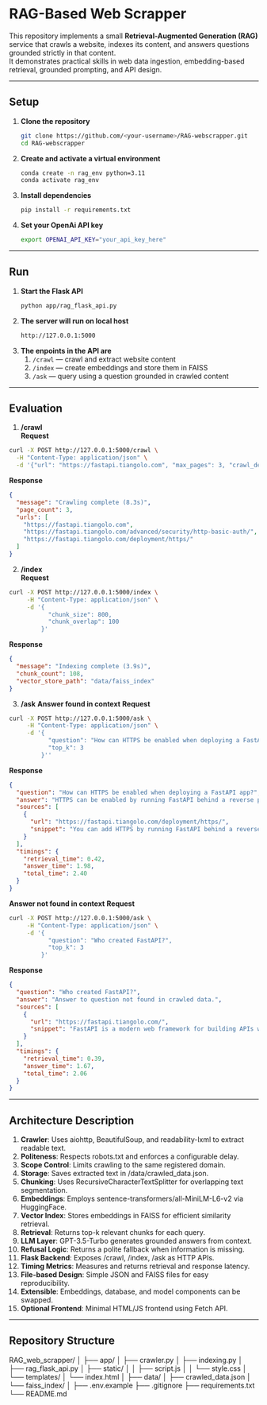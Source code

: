 # RAG-Based Web Scrapper

This repository implements a small **Retrieval-Augmented Generation (RAG)** service that crawls a website, indexes its content, and answers questions grounded strictly in that content.  
It demonstrates practical skills in web data ingestion, embedding-based retrieval, grounded prompting, and API design.

---

## Setup

1. **Clone the repository**
   ```bash
   git clone https://github.com/<your-username>/RAG-webscrapper.git
   cd RAG-webscrapper

2. **Create and activate a virtual environment**
   ```bash
   conda create -n rag_env python=3.11
   conda activate rag_env
   
3. **Install dependencies**
   ```bash
   pip install -r requirements.txt
   
4. **Set your OpenAi API key**
   ```bash
   export OPENAI_API_KEY="your_api_key_here"
   

---

## Run

1. **Start the Flask API**
   ```bash
   python app/rag_flask_api.py

2. **The server will run on local host**
   ```bash
   http://127.0.0.1:5000

3. **The enpoints in the API are**
   1. `/crawl` — crawl and extract website content
   2. `/index` — create embeddings and store them in FAISS
   3. `/ask` — query using a question grounded in crawled content

---

## Evaluation

1. **/crawl**  
**Request**
```bash
curl -X POST http://127.0.0.1:5000/crawl \
  -H "Content-Type: application/json" \
  -d '{"url": "https://fastapi.tiangolo.com", "max_pages": 3, "crawl_delay": 0.5}'
```
**Response**
```json
{
  "message": "Crawling complete (8.3s)",
  "page_count": 3,
  "urls": [
    "https://fastapi.tiangolo.com",
    "https://fastapi.tiangolo.com/advanced/security/http-basic-auth/",
    "https://fastapi.tiangolo.com/deployment/https/"
  ]
}
```

2. **/index**  
**Request**
```bash
curl -X POST http://127.0.0.1:5000/index \
     -H "Content-Type: application/json" \
     -d '{
           "chunk_size": 800,
           "chunk_overlap": 100
         }'
```
**Response**
```json
{
  "message": "Indexing complete (3.9s)",
  "chunk_count": 108,
  "vector_store_path": "data/faiss_index"
}
```

3. **/ask**
**Answer found in context**
**Request**
```bash
curl -X POST http://127.0.0.1:5000/ask \
     -H "Content-Type: application/json" \
     -d '{
           "question": "How can HTTPS be enabled when deploying a FastAPI app?",
           "top_k": 3
         }''
```
**Response**
```json
{
  "question": "How can HTTPS be enabled when deploying a FastAPI app?",
  "answer": "HTTPS can be enabled by running FastAPI behind a reverse proxy such as Nginx or Traefik with SSL certificates, or by using Uvicorn with --ssl-keyfile and --ssl-certfile.",
  "sources": [
    {
      "url": "https://fastapi.tiangolo.com/deployment/https/",
      "snippet": "You can add HTTPS by running FastAPI behind a reverse proxy like Nginx or Traefik configured with Let's Encrypt certificates."
    }
  ],
  "timings": {
    "retrieval_time": 0.42,
    "answer_time": 1.98,
    "total_time": 2.40
  }
}
```

**Answer not found in context**
**Request**
```bash
curl -X POST http://127.0.0.1:5000/ask \
     -H "Content-Type: application/json" \
     -d '{
           "question": "Who created FastAPI?",
           "top_k": 3
         }'
```
**Response**
```json
{
  "question": "Who created FastAPI?",
  "answer": "Answer to question not found in crawled data.",
  "sources": [
    {
      "url": "https://fastapi.tiangolo.com/",
      "snippet": "FastAPI is a modern web framework for building APIs with Python 3.6+..."
    }
  ],
  "timings": {
    "retrieval_time": 0.39,
    "answer_time": 1.67,
    "total_time": 2.06
  }
}
```
---
## Architecture Description

1.	**Crawler**: Uses aiohttp, BeautifulSoup, and readability-lxml to extract readable text.
2.	**Politeness**: Respects robots.txt and enforces a configurable delay.
3.	**Scope Control**: Limits crawling to the same registered domain.
4.	**Storage**: Saves extracted text in /data/crawled_data.json.
5.	**Chunking**: Uses RecursiveCharacterTextSplitter for overlapping text segmentation.
6.	**Embeddings**: Employs sentence-transformers/all-MiniLM-L6-v2 via HuggingFace.
7.	**Vector Index**: Stores embeddings in FAISS for efficient similarity retrieval.
8.	**Retrieval**: Returns top-k relevant chunks for each query.
9.	**LLM Layer**: GPT-3.5-Turbo generates grounded answers from context.
10.	**Refusal Logic**: Returns a polite fallback when information is missing.
11.	**Flask Backend**: Exposes /crawl, /index, /ask as HTTP APIs.
12.	**Timing Metrics**: Measures and returns retrieval and response latency.
13.	**File-based Design**: Simple JSON and FAISS files for easy reproducibility.
14.	**Extensible**: Embeddings, database, and model components can be swapped.
15.	**Optional Frontend**: Minimal HTML/JS frontend using Fetch API.

---

## Repository Structure
RAG_web_scrapper/
│
├── app/
│   ├── crawler.py
│   ├── indexing.py
│   ├── rag_flask_api.py
│   ├── static/
│   │   ├── script.js
│   │   └── style.css
│   └── templates/
│       └── index.html
│
├── data/
│   ├── crawled_data.json
│   └── faiss_index/
│
├── .env.example
├── .gitignore
├── requirements.txt
└── README.md





   
   
    





  
   

   
   
